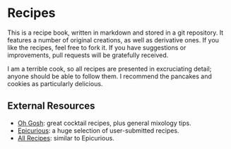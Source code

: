 Recipes
=======

This is a recipe book, written in markdown and stored in a git repository. It features a number of original creations, as well as derivative ones. If you like the recipes, feel free to fork it. If you have suggestions or improvements, pull requests will be gratefully received.

I am a terrible cook, so all recipes are presented in excruciating detail; anyone should be able to follow them. I recommend the pancakes and cookies as particularly delicious.

External Resources
------------------

- [Oh Gosh](http://ohgo.sh/): great cocktail recipes, plus general mixology tips.
- [Epicurious](http://www.epicurious.com/): a huge selection of user-submitted recipes.
- [All Recipes](http://allrecipes.co.uk/): similar to Epicurious.
